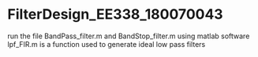 # FilterDesign_EE338_180070043
run the file BandPass_filter.m and BandStop_filter.m using matlab software
lpf_FIR.m is a function used to generate ideal low pass filters
